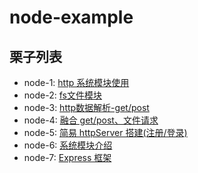 # node-example

## 栗子列表

  - node-1: [http 系统模块使用](https://github.com/jianxiaoBai/node-example/tree/master/node-1)
  - node-2: [fs文件模块](https://github.com/jianxiaoBai/node-example/tree/master/node-2)
  - node-3: [http数据解析-get/post](https://github.com/jianxiaoBai/node-example/tree/master/node-3)
  - node-4: [融合 get/post、文件请求](https://github.com/jianxiaoBai/node-example/tree/master/node-4)
  - node-5: [简易 httpServer 搭建(注册/登录)](https://github.com/jianxiaoBai/node-example/tree/master/node-5)
  - node-6: [系统模块介绍](https://github.com/jianxiaoBai/node-example/tree/master/node-6)
  - node-7: [Express 框架](https://github.com/jianxiaoBai/node-example/tree/master/node-7)





